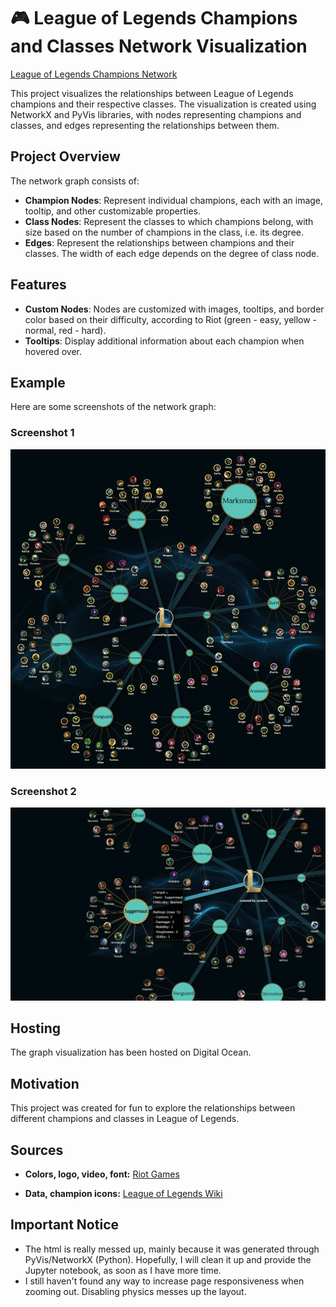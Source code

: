 # 🎮 League of Legends Champions and Classes Network Visualization

[League of Legends Champions Network](https://lol-champions-network-2baea.ondigitalocean.app/)

This project visualizes the relationships between League of Legends champions and their respective classes. The visualization is created using NetworkX and PyVis libraries, with nodes representing champions and classes, and edges representing the relationships between them.

## Project Overview

The network graph consists of:

- **Champion Nodes**: Represent individual champions, each with an image, tooltip, and other customizable properties.
- **Class Nodes**: Represent the classes to which champions belong, with size based on the number of champions in the class, i.e. its degree.
- **Edges**: Represent the relationships between champions and their classes. The width of each edge depends on the degree of class node.

## Features

- **Custom Nodes**: Nodes are customized with images, tooltips, and border color based on their difficulty, according to Riot (green - easy, yellow - normal, red - hard).
- **Tooltips**: Display additional information about each champion when hovered over.

## Example

Here are some screenshots of the network graph:

### Screenshot 1

![Screenshot 1](/readme/lol-champs-network-0-.png)

### Screenshot 2

![Screenshot 2](/readme/lol-champs-network-1-.png)

## Hosting

The graph visualization has been hosted on Digital Ocean.

## Motivation

This project was created for fun to explore the relationships between different champions and classes in League of Legends.

## Sources

- **Colors, logo, video, font:** [Riot Games](https://brand.riotgames.com/en-us/league-of-legends/fundamentals)

- **Data, champion icons:** [League of Legends Wiki](https://leagueoflegends.fandom.com/wiki/League_of_Legends_Wiki)

## Important Notice

- The html is really messed up, mainly because it was generated through PyVis/NetworkX (Python). Hopefully, I will clean it up and provide the Jupyter notebook, as soon as I have more time.
- I still haven't found any way to increase page responsiveness when zooming out. Disabling physics messes up the layout.
